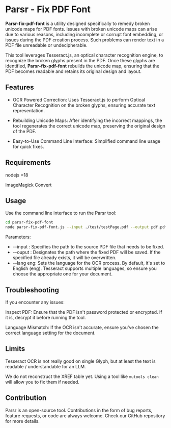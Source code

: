 # Parsr - Fix PDF Font

**Parsr-fix-pdf-font** is a utility designed specifically to remedy broken unicode maps for PDF fonts. Issues with broken unicode maps can arise due to various reasons, including incomplete or corrupt font embedding, or issues during the PDF creation process. Such problems can render text in a PDF file unreadable or undecipherable.

This tool leverages Tesseract.js, an optical character recognition engine, to recognize the broken glyphs present in the PDF. Once these glyphs are identified, **Parsr-fix-pdf-font** rebuilds the unicode map, ensuring that the PDF becomes readable and retains its original design and layout.

## Features

- OCR Powered Correction: Uses Tesseract.js to perform Optical Character Recognition on the broken glyphs, ensuring accurate text representation.

- Rebuilding Unicode Maps: After identifying the incorrect mappings, the tool regenerates the correct unicode map, preserving the original design of the PDF.

- Easy-to-Use Command Line Interface: Simplified command line usage for quick fixes.

## Requirements

nodejs >18

ImageMagick Convert


## Usage
Use the command line interface to run the Parsr tool:

```sh
cd parsr-fix-pdf-font
node parsr-fix-pdf-font.js --input ./test/testPage.pdf --output pdf.pdf --lang eng
```

Parameters:

- --input <path-to-pdf>: Specifies the path to the source PDF file that needs to be fixed.
- --ouput <path-to-out-pdf>: Designates the path where the fixed PDF will be saved. If the specified file already exists, it will be overwritten.
- --lang eng: Sets the language for the OCR process. By default, it's set to English (eng). Tesseract supports multiple languages, so ensure you choose the appropriate one for your document.
 
## Troubleshooting
If you encounter any issues:

Inspect PDF: Ensure that the PDF isn't password protected or encrypted. If it is, decrypt it before running the tool.

Language Mismatch: If the OCR isn't accurate, ensure you've chosen the correct language setting for the document.

## Limits

Tesseract OCR is not really good on single Glyph, but at least the text is readable / understandable for an LLM.

We do not reconstruct the XREF table yet. Using a tool like ```mutools clean ``` will allow you to fix them if needed.

## Contribution
Parsr is an open-source tool. Contributions in the form of bug reports, feature requests, or code are always welcome. Check our GitHub repository for more details.

